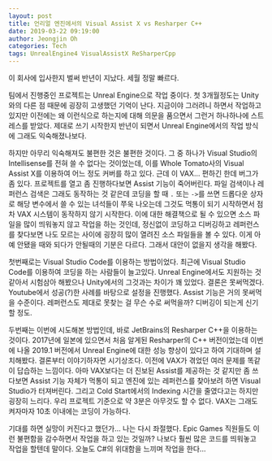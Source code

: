 ```yaml
---
layout: post
title: 언리얼 엔진에서의 Visual Assist X vs Resharper C++
date: 2019-03-22 09:19:00
author: Jeongjin Oh
categories: Tech
tags: UnrealEngine4 VisualAssistX ReSharperCpp
---
```


이 회사에 입사한지 벌써 반년이 지났다. 세월 정말 빠르다.

팀에서 진행중인 프로젝트는 Unreal Engine으로 작업 중이다. 첫 3개월정도는 Unity와의 다른 점 때문에 굉장히 고생했던 기억이 난다. 지금이야 그러려니 하면서 작업하고 있지만 이전에는 왜 이런식으로 하는지에 대해 의문을 품으면서 그런거 하나하나에 스트레스를 받았다. 제대로 쓰기 시작한지 반년이 되면서 Unreal Engine에서의 작업 방식에 그래도 익숙해졌나보다.

하지만 아무리 익숙해져도 불편한 것은 불편한 것이다. 그 중 하나가 Visual Studio의 Intellisense를 전혀 쓸 수 없다는 것이었는데, 이를 Whole Tomato사의 Visual Assist X를 이용하여 어느 정도 커버를 하고 있다. 근데 이 VAX... 편하긴 한데 버그가 좀 있다. 프로젝트를 열고 좀 진행하다보면 Assist 기능이 죽어버린다. 파일 검색이나 레퍼런스 검색은 그래도 동작하는 것 같은데 코딩을 할 때 `.` 또는 `->`를 쓰면 드롭다운 상자로 해당 변수에서 쓸 수 있는 녀석들이 쭈욱 나오는데 그것도 먹통이 되기 시작하면서 점차 VAX 시스템이 동작하지 않기 시작한다. 이에 대한 해결책으로 될 수 있으면 소스 파일을 많이 띄워놓지 않고 작업을 하는 것인데, 정신없이 코딩하고 디버깅하고 레퍼런스를 찾다보면 나도 모르는 사이에 굉장히 많이 열려진 소스 파일들을 볼 수 있다. 이게 아예 안됐을 때와 되다가 안될때의 기분은 다르다. 그래서 대안이 없을지 생각을 해봤다.

첫번째로는 Visual Studio Code를 이용하는 방법이었다. 최근에 Visual Studio Code를 이용하여 코딩을 하는 사람들이 늘고있다. Unreal Engine에서도 지원하는 것 같아서 시험삼아 해봤으나 Unity에서의 그것과는 차이가 꽤 있었다. 결론은 못써먹겠다. Youtube에서 성공(?)한 사례를 바탕으로 설정을 진행했다. Assist 기능은 거의 못써먹을 수준이다. 레퍼런스도 제대로 못찾는 걸 무슨 수로 써먹을까? 디버깅이 되는게 신기할 정도.

두번째는 이번에 시도해본 방법인데, 바로 JetBrains의 Resharper C++을 이용하는 것이다. 2017년에 일본에 있으면서 처음 알게된 Resharper의 C++ 버전이었는데 이번에 나올 2019.1 버전에서 Unreal Engine에 대한 성능 향상이 있다고 하여 기대하며 설치해봤다. 결론부터 이야기하자면 시기상조다. 이전에 VAX가 겪었던 여러 문제를 똑같이 답습하는 느낌이다. 아마 VAX보다는 더 진보된 Assist를 제공하는 것 같지만 좀 쓰다보면 Assist 기능 자체가 먹통이 되고 엔진에 있는 레퍼런스를 찾아보려 하면 Visual Studio가 터져버린다. 그리고 Cold Start에서의 Indexing 시간을 줄였다고는 하지만 굉장히 느리다. 우리 프로젝트 기준으로 약 3분은 아무것도 할 수 없다. VAX는 그래도 켜자마자 10초 이내에는 코딩이 가능하다.

기대를 하면 실망이 커진다고 했던가... 나는 다시 좌절했다. Epic Games 직원들도 이런 불편함을 감수하면서 작업을 하고 있는 것일까? 나보다 훨씬 많은 코드를 띄워놓고 작업을 할텐데 말이다. 오늘도 C#의 위대함을 느끼며 작업을 한다...